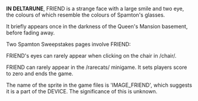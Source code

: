 **IN DELTARUNE**, FRIEND is a strange face with a large smile and two eye, the colours of which resemble the colours of <a onclick="loadFile('Spamton G. Spamton.md')">Spamton's</a> glasses.

It briefly appears once in the darkness of the Queen's Mansion basement, before fading away.

Two Spamton Sweepstakes pages involve FRIEND:

FRIEND's eyes can rarely appear when clicking on the chair in /chair/.

FRIEND can rarely appear in the /rarecats/ minigame. It sets players score to zero and ends the game.

The name of the sprite in the game files is 'IMAGE\_FRIEND', which suggests it is a part of the <a onclick="loadFile('DEVICE.md')">DEVICE</a>. The significance of this is unknown.